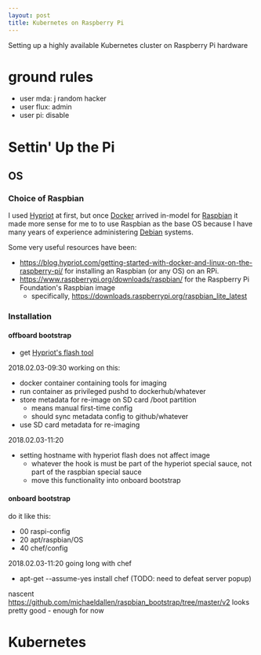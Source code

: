 ```yaml
---
layout: post
title: Kubernetes on Raspberry Pi
---
```


Setting up a highly available Kubernetes cluster on Raspberry Pi hardware

# ground rules
* user mda: j random hacker
* user flux: admin
* user pi: disable


# Settin' Up the Pi

## OS

### Choice of Raspbian

I used [Hypriot](https://hypriot.com "Hypriot") at first, but once [Docker](https://www.docker.com "Docker") arrived in-model for [Raspbian](https://www.raspbian.org "Raspbian") it made more sense for me to to use Raspbian as the base OS because I have many years of experience administering [Debian](https://www.debian.org/ "Debian") systems.

Some very useful resources have been:
* <https://blog.hypriot.com/getting-started-with-docker-and-linux-on-the-raspberry-pi/> for installing an Raspbian (or any OS) on an RPi.
* <https://www.raspberrypi.org/downloads/raspbian/> for the Raspberry Pi Foundation's Raspbian image
  * specifically, <https://downloads.raspberrypi.org/raspbian_lite_latest>

### Installation

#### offboard bootstrap

* get [Hypriot's flash tool](https://github.com/hypriot/flash)

2018.02.03-09:30
working on this:
* docker container containing tools for imaging
* run container as privileged pushd to dockerhub/whatever
* store metadata for re-image on SD card /boot partition
  * means manual first-time config
  * should sync metadata config to github/whatever
* use SD card metadata for re-imaging

2018.02.03-11:20
* setting hostname with hyperiot flash does not affect image
  * whatever the hook is must be part of the hyperiot special sauce, not part of the raspbian special sauce
  * move this functionality into onboard bootstrap

#### onboard bootstrap

do it like this:
* 00 raspi-config
* 20 apt/raspbian/OS
* 40 chef/config


2018.02.03-11:20
going long with chef
* apt-get --assume-yes install chef (TODO: need to defeat server popup)

nascent https://github.com/michaeldallen/raspbian_bootstrap/tree/master/v2 looks pretty good - enough for now


# Kubernetes
